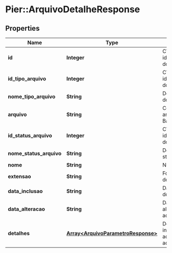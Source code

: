 # Pier::ArquivoDetalheResponse

## Properties
Name | Type | Description | Notes
------------ | ------------- | ------------- | -------------
**id** | **Integer** | C\u00F3digo de identifica\u00E7\u00E3o do arquivo | [optional] 
**id_tipo_arquivo** | **Integer** | C\u00F3digo de identifica\u00E7\u00E3o do Tipo do arquivo | [optional] 
**nome_tipo_arquivo** | **String** | Descri\u00E7\u00E3o do tipo do arquivo | [optional] 
**arquivo** | **String** | Conte\u00FAdo do arquivo convertido em Base 64 | [optional] 
**id_status_arquivo** | **Integer** | C\u00F3digo de identifica\u00E7\u00E3o do Status do arquivo | [optional] 
**nome_status_arquivo** | **String** | Desci\u00E7\u00E3o do status do arquivo | [optional] 
**nome** | **String** | Nome do arquivo | [optional] 
**extensao** | **String** | Formato/Extens\u00E3o do arquivo | [optional] 
**data_inclusao** | **String** | Data de inclus\u00E3o do arquivo. | [optional] 
**data_alteracao** | **String** | Data da \u00FAltima altera\u00E7\u00E3o do aquivo. | [optional] 
**detalhes** | [**Array&lt;ArquivoParametroResponse&gt;**](ArquivoParametroResponse.md) | Detalhes contendo informa\u00E7\u00F5es adicionais, relacionadas ao arquivo. | [optional] 


